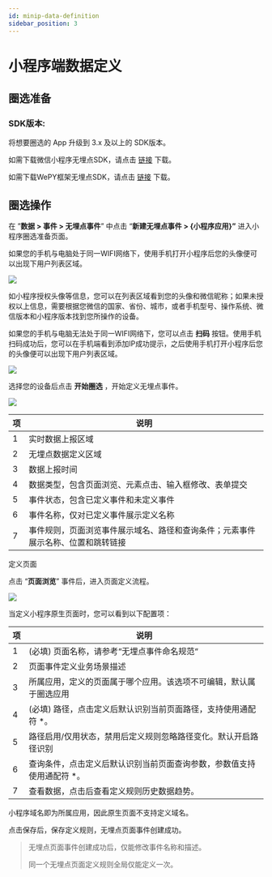 ```yaml
---
id: minip-data-definition
sidebar_position: 3
---
```


# 小程序端数据定义

## 圈选准备[](#quan-xuan-zhun-bei)

### SDK版本:[](#sdk-ban-ben)

将想要圈选的 App 升级到 3.x 及以上的 SDK版本。

如需下载微信小程序无埋点SDK，请点击 [链接](https://assets.giocdn.com/sdk/cdp/3.0/gio-minp.js) 下载。

如需下载WePY框架无埋点SDK，请点击 [链接](https://assets.giocdn.com/sdk/cdp/3.0/gio-minp.esm.js) 下载。

## 圈选操作[](#quan-xuan-cao-zuo)

在 ”**数据 > 事件 > 无埋点事件**” 中点击 “**新建无埋点事件 > {小程序应用}”** 进入小程序圈选准备页面。

如果您的手机与电脑处于同一WIFI网络下，使用手机打开小程序后您的头像便可以出现下用户列表区域。

![](https://gblobscdn.gitbook.com/assets%2F-M2qbZInaXgdm8kkNosp%2F-MQpBeu-sZ8P81oEMV5h%2F-MQpCILNNmbKMS50FBbe%2Fimage.png?alt=media&token=ceb6d072-431d-4883-ae5e-6987c8a6fd3e)

如小程序授权头像等信息，您可以在列表区域看到您的头像和微信昵称；如果未授权以上信息，需要根据您微信的国家、省份、城市，或者手机型号、操作系统、微信版本和小程序版本找到您所操作的设备。

如果您的手机与电脑无法处于同一WIFI网络下，您可以点击 **扫码** 按钮。使用手机扫码成功后，您可以在手机端看到添加IP成功提示，之后使用手机打开小程序后您的头像便可以出现下用户列表区域。

![](https://gblobscdn.gitbook.com/assets%2F-M2qbZInaXgdm8kkNosp%2F-MQpBeu-sZ8P81oEMV5h%2F-MQpDqw07iYI5ojMsDOY%2Fimage.png?alt=media&token=a936906b-0022-46fb-b2a3-0b7180545544)

选择您的设备后点击 **开始圈选** ，开始定义无埋点事件。

![](https://gblobscdn.gitbook.com/assets%2F-M2qbZInaXgdm8kkNosp%2F-MQpEdWljs08FPaCzgBA%2F-MQpHQvO3zJhfmakfzMO%2Fimage.png?alt=media&token=67beec6f-41da-439e-990b-a12274c0f4fd)

| 项   | 说明  |
| --- | --- |
| 1   | 实时数据上报区域 |
| 2   | 无埋点数据定义区域 |
| 3   | 数据上报时间 |
| 4   | 数据类型，包含页面浏览、元素点击、输入框修改、表单提交 |
| 5   | 事件状态，包含已定义事件和未定义事件 |
| 6   | 事件名称，仅对已定义事件展示定义名称 |
| 7   | 事件规则，页面浏览事件展示域名、路径和查询条件；元素事件展示名称、位置和跳转链接 |


定义页面

点击 “**页面浏览**” 事件后，进入页面定义流程。

![](https://gblobscdn.gitbook.com/assets%2F-M2qbZInaXgdm8kkNosp%2F-MQpIK0q0whj__-hrfqP%2F-MQpLm4i1NUIC9qK01la%2Fimage.png?alt=media&token=ae22ce49-ec70-4560-aa07-c5d19a0f6c2e)

当定义小程序原生页面时，您可以看到以下配置项：

| 项   | 说明  |
| --- | --- |
| 1   | (必填) 页面名称，请参考“无埋点事件命名规范“ |
| 2   | 页面事件定义业务场景描述 |
| 3   | 所属应用，定义的页面属于哪个应用。该选项不可编辑，默认属于圈选应用 |
| 4   | (必填) 路径，点击定义后默认识别当前页面路径，支持使用通配符 *。 |
| 5   | 路径启用/仅用状态，禁用后定义规则忽略路径变化。默认开启路径识别 |
| 6   | 查询条件，点击定义后默认识别当前页面查询参数，参数值支持使用通配符 *。 |
| 7   | 查看数据，点击后查看定义规则历史数据趋势。 |

小程序域名即为所属应用，因此原生页面不支持定义域名。

点击保存后，保存定义规则，无埋点页面事件创建成功。

> 无埋点页面事件创建成功后，仅能修改事件名称和描述。
> 
> 同一个无埋点页面定义规则全局仅能定义一次。
